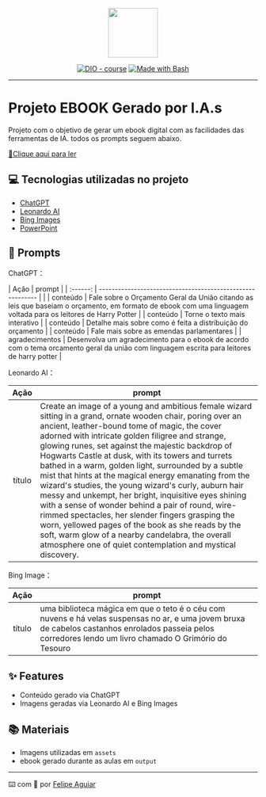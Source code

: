 <p align="center">
    <img width="100" src=".github/assets/banner.png">
</p>


<p align="center">
<a href="https://dio.me/"><img src="https://img.shields.io/badge/DIO-Course-28DA77?logo=youtube" alt="DIO - course"></a>
<a href="https://www.gnu.org/software/bash/" title="Go to Bash homepage"><img src="https://img.shields.io/badge/Prompt-Project-blue?logo=gnu-bash&amp;logoColor=white" alt="Made with Bash"></a></p>

-------
# Projeto EBOOK Gerado por I.A.s



Projeto com o objetivo de gerar um ebook digital com as facilidades das ferramentas de IA. todos os prompts
seguem abaixo.

<a href="https://github.com/felipeAguiarCode/prompts-recipe-to-create-a-ebook/blob/main/output/ebook%20-%20css%20jedi%20output.pdf" title="View PDF now"> 📕Clique aqui para ler</a>

## 💻 Tecnologias utilizadas no projeto

- [ChatGPT](https://chat.openai.com/) 
- [Leonardo AI](https://leonardo.ai/)
- [Bing Images](https://www.bing.com/images/create)
- [PowerPoint](https://www.microsoft.com/en/microsoft-365/powerpoint)

## 🧠 Prompts


ChatGPT：

|   Ação   | prompt                                                                                                                                                                                                                                                                         |
| :------: | ---------------------------------------------------------- |                                                    |
| conteúdo | Fale sobre o Orçamento Geral da União citando as leis que baseiam o orçamento, em formato de ebook com uma linguagem voltada para os leitores de Harry Potter |
| conteúdo | Torne o texto mais interativo |
| conteúdo | Detalhe mais sobre como é feita a distribuição do orçamento |
| conteúdo | Fale mais sobre as emendas parlamentares |
| agradecimentos | Desenvolva um agradecimento para o ebook de acordo com o tema orcamento geral da união com linguagem escrita para leitores de harry potter |

Leonardo AI：

|  Ação  | prompt                                                                                 |
| :----: | -------------------------------------------------------------------------------------- |
| título | Create an image of a young and ambitious female wizard sitting in a grand, ornate wooden chair, poring over an ancient, leather-bound tome of magic, the cover adorned with intricate golden filigree and strange, glowing runes, set against the majestic backdrop of Hogwarts Castle at dusk, with its towers and turrets bathed in a warm, golden light, surrounded by a subtle mist that hints at the magical energy emanating from the wizard's studies, the young wizard's curly, auburn hair messy and unkempt, her bright, inquisitive eyes shining with a sense of wonder behind a pair of round, wire-rimmed spectacles, her slender fingers grasping the worn, yellowed pages of the book as she reads by the soft, warm glow of a nearby candelabra, the overall atmosphere one of quiet contemplation and mystical discovery.|

Bing Image：

|  Ação  | prompt                                                                                 |
| :----: | -------------------------------------------------------------------------------------- |
| título | uma biblioteca mágica em que o teto é o céu com nuvens e há velas suspensas no ar, e uma jovem bruxa de cabelos castanhos enrolados passeia pelos corredores lendo um livro chamado O Grimório do Tesouro|


## ✨ Features

- Conteúdo gerado via ChatGPT
- Imagens geradas via Leonardo AI e Bing Images

## 📚 Materiais

- Imagens utilizadas em `assets`
- ebook gerado durante as aulas em `output`


<p>

---

⌨️ com 💜 por [Felipe Aguiar](https://github.com/felipeAguiarCode)
